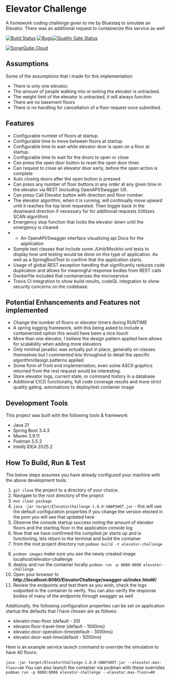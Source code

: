 # Elevator Challenge
A homework coding challenge given to me by Bluestaq to simulate an Elevator. There was an additional request to containerize this service as well

[![Build Status](https://app.travis-ci.com/Cdmccandl/ElevatorChallenge.svg?token=QA1pjUWHEzzRjMXv5zS3&branch=main)](https://app.travis-ci.com/Cdmccandl/ElevatorChallenge) [![Bugs](https://sonarcloud.io/api/project_badges/measure?project=Cdmccandl_ElevatorChallenge&metric=bugs)](https://sonarcloud.io/summary/new_code?id=Cdmccandl_ElevatorChallenge)[![Quality Gate Status](https://sonarcloud.io/api/project_badges/measure?project=Cdmccandl_ElevatorChallenge&metric=alert_status)](https://sonarcloud.io/summary/new_code?id=Cdmccandl_ElevatorChallenge)

[![SonarQube Cloud](https://sonarcloud.io/images/project_badges/sonarcloud-light.svg)](https://sonarcloud.io/summary/new_code?id=Cdmccandl_ElevatorChallenge)


## Assumptions
Some of the assumptions that I made for this implementation
- There is only one elevator.
- The amount of people walking into or exiting the elevator is untracked.
- The weight limit of the elevator is untracked, it will always function
- There are no basement floors
- There is no handling for cancellation of a floor request once submitted.

## Features
- Configurable number of floors at startup.
- Configurable time to move between floors at startup.
- Configurable time to wait while elevator door is open on a floor at startup.
- Configurable time to wait for the doors to open or close
- Can press the open door button to reset the open door timer.
- Can request to close an elevator door early, before the open action is complete
- Auto closing doors after the open button is pressed
- Can press any number of floor buttons in any order at any given time in the elevator via REST (including OpenAPI/Swagger UI).
- Can press Call Elevator button with direction and floor number
- The elevator algorithm, when it is running, will continually move upward until it reaches the top level requested. Then toggle back in the downward direction if necessary for
 for additional requests (Utilizes SCAN algorithm)
- Emergency stop function that locks the elevator down until the emergency is cleared
- - An OpenAPI/Swagger interface visualizing api Docs for the application
- Sample test classes that include some JUnit/Mockito unit tests to display how unit testing would be done on this type of application. As well as a SpringBootTest
  to confirm that the application starts.
- Usage of global REST exception handling that significantly reduces code duplication and allows for meaningful response bodies from REST calls
- Dockerfile included that containerizes the microservice
- Travis CI integration to show build results, codeQL integration to show security concerns on the codebase.

## Potential Enhancements and Features not implemented
- Change the number of floors or elevator timers during RUNTIME
- A spring logging framework, with this being asked to include a containerized option this would have been a nice touch
- More than one elevator, I believe the design pattern applied here allows for scalability when adding more elevators
- Only minimal javadoc was actually put in place, generally on classes themselves but I commented lots throughout to detail the specific algorithm/design patterns applied
- Some form of front end implementation, even some ASCII graphics returned from the rest request would be interesting.
- Store elevator logs, current state, or command history in a database
- Additional CICD functionalty, full code coverage results and more strict quality gating. automations to deploy/test container image

## Development Tools
This project was built with the following tools & framework:
- Java 21
- Spring Boot 3.4.3
- Maven 3.9.11
- Podman 5.5.2
- Intellij IDEA 2025.2

## How To Build, Run & Test
The below steps assumes you have already configured your machine with the above development tools. 

1. ```git clone``` the project to a directory of your choice.
2. Navigate to the root directory of the project
3. ```mvn clean package```
4. ```java -jar target/ElevatorChallenge-1.0.0-SNAPSHOT.jar``` - this will use the default configuration properties if you change the version elected in the pom you will
   see that updated here
6. Observe the console startup success noting the amount of elevator floors and the starting floor in the application console log
7. Now that we have confirmed the compiled jar starts up and is functioning, lets return to the terminal and build the container
8. from the root project directory run ```podman build -t elevator-challenge .```
9. ```podman images``` make sure you see the newly created image localhost/elevator-challenge
10. deploy and run the container locally ```podman run -p 8080:8080 elevator-challenge```
11. Open your browser to **http://localhost:8080/ElevatorChallenge/swagger-ui/index.html#/**
12. Review the endpoints and test them as you wish, check the logs outputted in the container to verify. You can also verify the response bodies of many of the endpoints through swagger as well

Additionally, the following configuration properties can be set on application startup
the defaults that I have chosen are as follows:
- elevator.max-floor (default - 20)
- elevator.floor-travel-time (default - 1000ms)
- elevator.door-operation-time(default - 3000ms)
- elevator.door-wait-time(default - 5000ms)

Here is an example service launch command to override the simulation to have 40 floors:<br/><br/>
```java -jar target/ElevatorChallenge-1.0.0-SNAPSHOT.jar --elevator.max-floor=40```
You can also launch the container via podman with these overrides
```podman run -p 8080:8080 elevator-challenge --elevator.max-floor=40```
